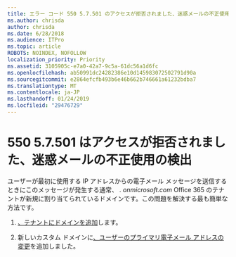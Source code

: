 ```yaml
---
title: エラー コード 550 5.7.501 のアクセスが拒否されました、迷惑メールの不正使用の検出
ms.author: chrisda
author: chrisda
ms.date: 6/28/2018
ms.audience: ITPro
ms.topic: article
ROBOTS: NOINDEX, NOFOLLOW
localization_priority: Priority
ms.assetid: 3105905c-e7a0-42a7-9c5a-61dc56a1d6fc
ms.openlocfilehash: ab50991dc24282386e10d145983072502791d90a
ms.sourcegitcommit: e2864efcfb493b6e46b662b746661a61232bdba7
ms.translationtype: MT
ms.contentlocale: ja-JP
ms.lasthandoff: 01/24/2019
ms.locfileid: "29476729"
---
```

# <a name="550-57501-access-denied-spam-abuse-detected"></a>550 5.7.501 はアクセスが拒否されました、迷惑メールの不正使用の検出

ユーザーが最初に使用する IP アドレスからの電子メール メッセージを送信するときにこのメッセージが発生する通常、 *. onmicrosoft.com* Office 365 のテナントが新規に割り当てられているドメインです。この問題を解決する最も簡単な方法です。 
  
1. [、テナントにドメインを追加](https://support.office.com/article/6383f56d-3d09-4dcb-9b41-b5f5a5efd611.aspx)します。
    
2. 新しいカスタム ドメインに[、ユーザーのプライマリ電子メール アドレスの変更](https://support.office.com/article/fb5ac074-e203-4e1f-9843-b9d1a3e03297.aspx)を追加しました。 
    

